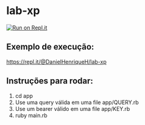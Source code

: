 # lab-xp
[![Run on Repl.it](https://repl.it/badge/github/danielhrc/lab-xp)](https://repl.it/github/danielhrc/lab-xp)
## Exemplo de execução:

https://repl.it/@DanielHenriqueH/lab-xp
## Instruções para rodar:
1. cd app
2. Use uma query válida em uma file app/QUERY.rb
3. Use um bearer válido em uma file app/KEY.rb
4. ruby main.rb
